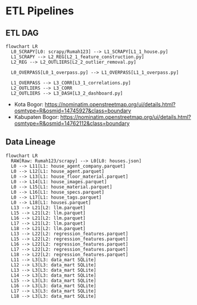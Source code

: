 # ETL Pipelines

## ETL DAG

```mermaid
flowchart LR
  L0_SCRAPY[L0: scrapy/Rumah123] --> L1_SCRAPY[L1_1_house.py]
  L1_SCRAPY --> L2_REG[L2_1_feature_construction.py]
  L2_REG --> L2_OUTLIERS[L2_2_outlier_removal.py]

  L0_OVERPASS[L0_1_overpass.py] --> L1_OVERPASS[L1_1_overpass.py]

  L1_OVERPASS --> L3_CORR[L3_1_correlations.py]
  L2_OUTLIERS --> L3_CORR
  L2_OUTLIERS --> L3_DASH[L3_2_dashboard.py]
```

- Kota Bogor: https://nominatim.openstreetmap.org/ui/details.html?osmtype=R&osmid=14745927&class=boundary
- Kabupaten Bogor: https://nominatim.openstreetmap.org/ui/details.html?osmtype=R&osmid=14762112&class=boundary

## Data Lineage

```mermaid
flowchart LR
  RAW[Raw: Rumah123/scrapy] --> L0[L0: houses.json]
  L0 --> L11[L1: house_agent_company.parquet]
  L0 --> L12[L1: house_agent.parquet]
  L0 --> L13[L1: house_floor_material.parquet]
  L0 --> L14[L1: house_images.parquet]
  L0 --> L15[L1: house_material.parquet]
  L0 --> L16[L1: house_specs.parquet]
  L0 --> L17[L1: house_tags.parquet]
  L0 --> L18[L1: houses.parquet]
  L13 --> L21[L2: llm.parquet]
  L15 --> L21[L2: llm.parquet]
  L16 --> L21[L2: llm.parquet]
  L17 --> L21[L2: llm.parquet]
  L18 --> L21[L2: llm.parquet]
  L13 --> L22[L2: regression_features.parquet]
  L15 --> L22[L2: regression_features.parquet]
  L16 --> L22[L2: regression_features.parquet]
  L17 --> L22[L2: regression_features.parquet]
  L18 --> L22[L2: regression_features.parquet]
  L11 --> L3[L3: data_mart SQLite]
  L12 --> L3[L3: data_mart SQLite]
  L13 --> L3[L3: data_mart SQLite]
  L14 --> L3[L3: data_mart SQLite]
  L15 --> L3[L3: data_mart SQLite]
  L16 --> L3[L3: data_mart SQLite]
  L17 --> L3[L3: data_mart SQLite]
  L18 --> L3[L3: data_mart SQLite]
```
